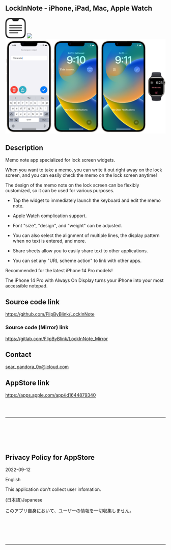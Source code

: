 LockInNote - iPhone, iPad, Mac, Apple Watch
-------------------------------------------

<img src="iOS/Assets.xcassets/RoundedIcon.imageset/RoundedIcon.png" width="64">

<a href="https://apps.apple.com/app/id1644879340" target="blank">
    <img src="https://developer.apple.com/assets/elements/badges/download-on-the-app-store.svg">
</a>

<img src="iOS/Assets.xcassets/ConceptImage.imageset/ConceptImage.png" width="600">


Description
-------------
Memo note app specialized for lock screen widgets.

When you want to take a memo, you can write it out right away on the lock screen, and you can easily check the memo on the lock screen anytime!

The design of the memo note on the lock screen can be flexibly customized, so it can be used for various purposes.


- Tap the widget to immediately launch the keyboard and edit the memo note.

- Apple Watch complication support.

- Font "size", "design", and "weight" can be adjusted.

- You can also select the alignment of multiple lines, the display pattern when no text is entered, and more.

- Share sheets allow you to easily share text to other applications.

- You can set any "URL scheme action" to link with other apps.


Recommended for the latest iPhone 14 Pro models!

The iPhone 14 Pro with Always On Display turns your iPhone into your most accessible notepad.


Source code link
-------------------
https://github.com/FlipByBlink/LockInNote

### Source code (Mirror) link
https://gitlab.com/FlipByBlink/LockInNote_Mirror


Contact
---------
sear_pandora_0x@icloud.com


AppStore link
--------------
https://apps.apple.com/app/id1644879340


<br>
<br>

* * *

<br>
<br>
<br>
<br>


Privacy Policy for AppStore
----------------------------
2022-09-12


English

This application don't collect user infomation.


(日本語)Japanese

このアプリ自身において、ユーザーの情報を一切収集しません。


<br>
<br>
<br>
<br>

* * *

<br>
<br>

<!-- URL "Support page for AppStore" -->
<!-- https://flipbyblink.github.io/LockInNote/ -->
<!-- URL "Privacy Policy for AppStore" -->
<!-- https://flipbyblink.github.io/LockInNote/#privacy-policy-for-appstore -->
